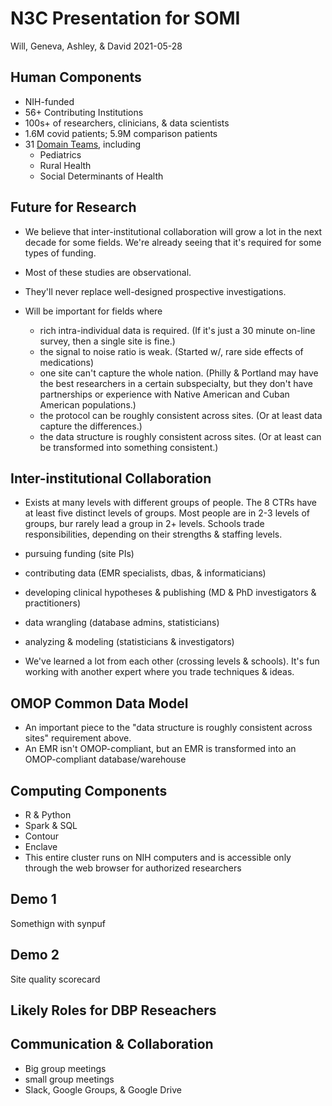N3C Presentation for SOMI 
===================================

Will, Geneva, Ashley, & David 2021-05-28

Human Components
-----------------------------------

* NIH-funded
* 56+ Contributing Institutions
* 100s+ of researchers, clinicians, & data scientists
* 1.6M covid patients; 5.9M comparison patients
* 31 [Domain Teams](https://covid.cd2h.org/domain-teams), including
   * Pediatrics
   * Rural Health
   * Social Determinants of Health

Future for Research
-----------------------------------

* We believe that inter-institutional collaboration will grow a lot in the next decade for some fields.  We're already seeing that it's required for some types of funding.
* Most of these studies are observational. 
* They'll never replace well-designed prospective investigations.

* Will be important for fields where
  * rich intra-individual data is required.  (If it's just a 30 minute on-line survey, then a single site is fine.)
  * the signal to noise ratio is weak.  (Started w/, rare side effects of medications)
  * one site can't capture the whole nation.  (Philly & Portland may have the best researchers in a certain subspecialty, but they don't have partnerships or experience with Native American and Cuban American populations.)
  * the protocol can be roughly consistent across sites.  (Or at least data capture the differences.)
  * the data structure is roughly consistent across sites.  (Or at least can be transformed into something consistent.)


Inter-institutional Collaboration
-----------------------------------

*  Exists at many levels with different groups of people.  The 8 CTRs have at least five distinct levels of groups.  Most people are in 2-3 levels of groups, bur rarely lead a group in 2+ levels.  Schools trade responsibilities, depending on their strengths & staffing levels.  
  * pursuing funding (site PIs)
  * contributing data (EMR specialists, dbas, & informaticians)
  * developing clinical hypotheses & publishing (MD & PhD investigators & practitioners)
  * data wrangling (database admins, statisticians)
  * analyzing & modeling (statisticians & investigators)
  
* We've learned a lot from each other (crossing levels & schools).  It's fun working with another expert where you trade techniques & ideas.
  

OMOP Common Data Model
-----------------------------------

* An important piece to the "data structure is roughly consistent across sites" requirement above.
* An EMR isn't OMOP-compliant, but an EMR is transformed into an OMOP-compliant database/warehouse

Computing Components
-----------------------------------

* R & Python
* Spark & SQL
* Contour
* Enclave 
* This entire cluster runs on NIH computers and is accessible only through the web browser for authorized researchers

Demo 1
-----------------------------------

Somethign with synpuf


Demo 2
-----------------------------------

Site quality scorecard


Likely Roles for DBP Reseachers
-----------------------------------


Communication & Collaboration
-----------------------------------

* Big group meetings
* small group meetings
* Slack, Google Groups, & Google Drive
